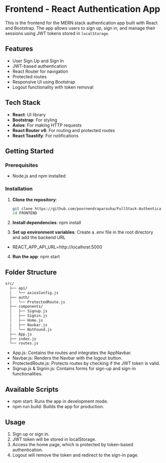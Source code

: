 # Frontend - React Authentication App

This is the frontend for the MERN stack authentication app built with React and Bootstrap. The app allows users to sign up, sign in, and manage their sessions using JWT tokens stored in `localStorage`.

## Features

- User Sign Up and Sign In
- JWT-based authentication
- React Router for navigation
- Protected routes
- Responsive UI using Bootstrap
- Logout functionality with token removal

## Tech Stack

- **React**: UI library
- **Bootstrap**: For styling
- **Axios**: For making HTTP requests
- **React Router v6**: For routing and protected routes
- **React Toastify**: For notifications

## Getting Started

### Prerequisites

- Node.js and npm installed

### Installation

1. **Clone the repository**:
   ```bash
   git clone https://github.com/poornendraparouha/FullStack-Authentication-project.git
   cd FRONTEND
2. **Install dependencies**:
    npm install

3. **Set up environment variables**:
    Create a .env file in the root directory and add the backend URL
-    REACT_APP_API_URL=http://localhost:5000

4. **Run the app**:
    npm start

## Folder Structure

```bash
src/
  ├── api/
  │   └── axiosConfig.js
  ├── auth/
  │   └── ProtectedRoute.js
  ├── components/
  │   ├── Signup.js
  │   ├── Signin.js
  │   ├── Home.js
  │   ├── Navbar.js
  │   └── NotFound.js
  ├── App.js
  ├── index.js
  └── routes.js

```
- App.js: Contains the routes and integrates the AppNavbar.
- Navbar.js: Renders the Navbar with the logout button.
- ProtectedRoute.js: Protects routes by checking if the JWT token is valid.
- Signup.js & Signin.js: Contains forms for sign-up and sign-in functionalities.

## Available Scripts
- npm start: Runs the app in development mode.
- npm run build: Builds the app for production.

## Usage
1. Sign up or sign in.
2. JWT token will be stored in localStorage.
3. Access the home page, which is protected by token-based authentication.
4. Logout will remove the token and redirect to the sign-in page.